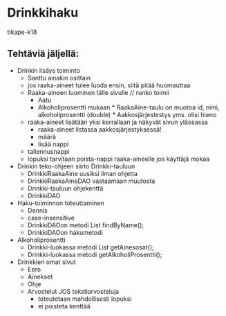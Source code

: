 # Drinkkihaku
tikape-k18

## Tehtäviä jäljellä:
* Drinkin lisäys toiminto
	* Santtu ainakin osittain
	* jos raaka-aineet tulee luoda ensin, siitä pitää huomauttaa
	* Raaka-aineen luominen tälle sivulle // runko toimii 
		* Aatu
		* Alkoholiprosentti mukaan
                * RaakaAine-taulu on muotoa id, nimi, alkoholiprosentti (double)
                * Aakkosjärjestestys yms. olisi hieno
	* raaka-aineet lisätään yksi kerrallaan ja näkyvät sivun yläosassa
		* raaka-aineet listassa aakkosjärjestyksessä!
		* määrä
		* lisää nappi
	* tallennusnappi
	* lopuksi tarvitaan poista-nappi raaka-aineelle jos käyttäjä mokaa
* Drinkin teko-ohjeen siirto Drinkki-tauluun
	* DrinkkiRaakaAine uusiksi ilman ohjetta
	* DrinkkiRaakaAineDAO vastaamaan muutosta
	* Drinkki-tauluun ohjekenttä
	* DrinkkiDAO
* Haku-toiminnon toteuttaminen
	* Dennis
	* case-insensitive
	* DrinkkiDAOon metodi List<Drinkki> findByName();
	* DrinkkiDAOon hakumetodi
* Alkoholiprosentti
	* Drinkki-luokassa metodi List<DrinkkiRaakaAine> getAinesosat();
	* Drinkki-luokassa metodi getAlkoholiProsentti();
* Drinkkien omat sivut
	* Eero
	* Ainekset
	* Ohje
	* Arvostelut JOS tekstiarvosteluja
		* toteutetaan mahdollisesti lopuksi
		* ei poisteta kenttää